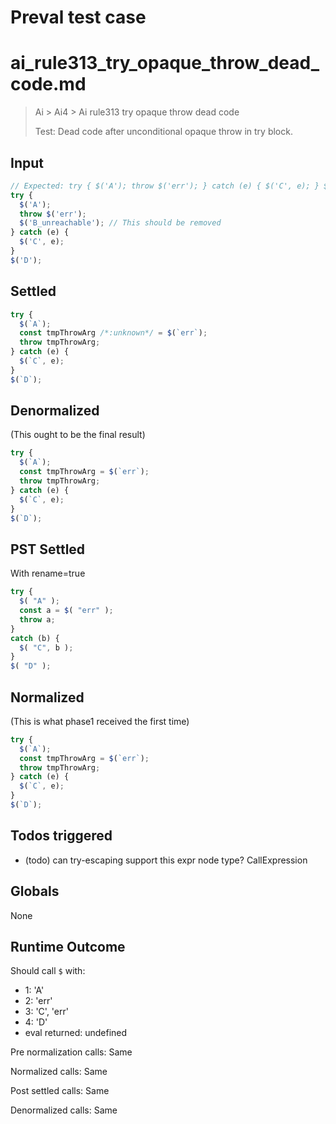# Preval test case

# ai_rule313_try_opaque_throw_dead_code.md

> Ai > Ai4 > Ai rule313 try opaque throw dead code
>
> Test: Dead code after unconditional opaque throw in try block.

## Input

`````js filename=intro
// Expected: try { $('A'); throw $('err'); } catch (e) { $('C', e); } $('D');
try {
  $('A');
  throw $('err');
  $('B_unreachable'); // This should be removed
} catch (e) {
  $('C', e);
}
$('D');
`````


## Settled


`````js filename=intro
try {
  $(`A`);
  const tmpThrowArg /*:unknown*/ = $(`err`);
  throw tmpThrowArg;
} catch (e) {
  $(`C`, e);
}
$(`D`);
`````


## Denormalized
(This ought to be the final result)

`````js filename=intro
try {
  $(`A`);
  const tmpThrowArg = $(`err`);
  throw tmpThrowArg;
} catch (e) {
  $(`C`, e);
}
$(`D`);
`````


## PST Settled
With rename=true

`````js filename=intro
try {
  $( "A" );
  const a = $( "err" );
  throw a;
}
catch (b) {
  $( "C", b );
}
$( "D" );
`````


## Normalized
(This is what phase1 received the first time)

`````js filename=intro
try {
  $(`A`);
  const tmpThrowArg = $(`err`);
  throw tmpThrowArg;
} catch (e) {
  $(`C`, e);
}
$(`D`);
`````


## Todos triggered


- (todo) can try-escaping support this expr node type? CallExpression


## Globals


None


## Runtime Outcome


Should call `$` with:
 - 1: 'A'
 - 2: 'err'
 - 3: 'C', 'err'
 - 4: 'D'
 - eval returned: undefined

Pre normalization calls: Same

Normalized calls: Same

Post settled calls: Same

Denormalized calls: Same
